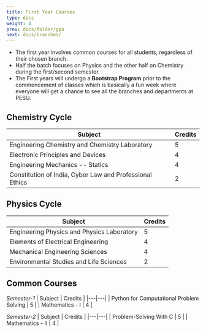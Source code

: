 ```yaml
---
title: First Year Courses
type: docs
weight: 4
prev: docs/folder/gpa
next: docs/branches/
---
```


- The first year involves common courses for all students, regardless of their chosen branch.
- Half the batch focuses on Physics and the other half on Chemistry during the first/second semester.
- The First years will undergo a **Bootstrap Program** prior to the commencement of classes which is basically a fun week where everyone will get a chance to see all the branches and departments at PESU. 


## Chemistry Cycle

| Subject | Credits |
|---|---|
| Engineering Chemistry and Chemistry Laboratory| 5 |
| Electronic Principles and Devices | 4 |
| Engineering Mechanics -- Statics | 4 |
| Constitution of India, Cyber Law and Professional Ethics | 2 |


## Physics Cycle 

| Subject | Credits |
|---|---|
| Engineering Physics and Physics Laboratory| 5 |
| Elements of Electrical Engineering | 4 |
| Mechanical Engineering Sciences | 4 |
| Environmental Studies and Life Sciences | 2 |

## Common Courses 

*Semester-1*
| Subject | Credits |
|---|---|
| Python for Computational Problem Solving | 5 |
| Mathematics - I | 4 |

*Semester-2*
| Subject | Credits |
|---|---|
| Problem-Solving With C | 5 |
| Mathematics - II       | 4 |
